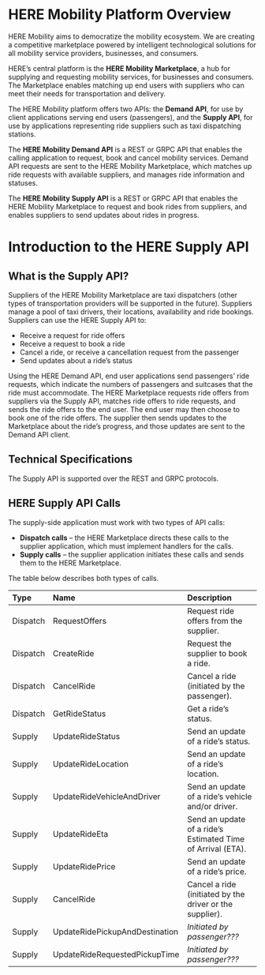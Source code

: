 # HERE Mobility Platform Overview #

HERE Mobility aims to democratize the mobility ecosystem. We are creating a competitive marketplace powered by intelligent technological solutions for all mobility service providers, businesses, and consumers.

HERE’s central platform is the **HERE Mobility Marketplace**, a hub for supplying and requesting mobility services, for businesses and consumers. The Marketplace enables matching up end users with suppliers who can meet their needs for transportation and delivery.

The HERE Mobility platform offers two APIs: the **Demand API**, for use by client applications serving end users (passengers), and the **Supply API**, for use by applications representing ride suppliers such as taxi dispatching stations.

The **HERE Mobility Demand API** is a REST or GRPC API that enables the calling application to request, book and cancel mobility services. Demand API requests are sent to the HERE Mobility Marketplace, which matches up ride requests with available suppliers, and manages ride information and statuses.

The **HERE Mobility Supply API** is a REST or GRPC API that enables the HERE Mobility Marketplace to request and book rides from suppliers, and enables suppliers to send updates about rides in progress.

# Introduction to the HERE Supply API #	

## What is the Supply API? ##

Suppliers of the HERE Mobility Marketplace are taxi dispatchers (other types of transportation providers will be supported in the future). Suppliers manage a pool of taxi drivers, their locations, availability and ride bookings. Suppliers can use the HERE Supply API to:

- Receive a request for ride offers
- Receive a request to book a ride
- Cancel a ride, or receive a cancellation request from the passenger
- Send updates about a ride’s status

Using the HERE Demand API, end user applications send passengers’ ride requests, which indicate the numbers of passengers and suitcases that the ride must accommodate. The HERE Marketplace requests ride offers from suppliers via the Supply API, matches ride offers to ride requests, and sends the ride offers to the end user. The end user may then choose to book one of the ride offers. The supplier then sends updates to the Marketplace about the ride’s progress, and those updates are sent to the Demand API client.

## Technical Specifications ##

The Supply API is supported over the REST and GRPC protocols.

## HERE Supply API Calls ##

The supply-side application must work with two types of API calls:

- **Dispatch calls** – the HERE Marketplace directs these calls to the supplier application, which must implement handlers for the calls. 
- **Supply calls** – the supplier application initiates these calls and sends them to the HERE Marketplace.

The table below describes both types of calls.

Type	| Name	| Description
:-------|:------|:-------------
Dispatch|	RequestOffers	|Request ride offers from the supplier.
Dispatch|	CreateRide	|Request the supplier to book a ride.
Dispatch|	CancelRide	|Cancel a ride (initiated by the passenger).
Dispatch|	GetRideStatus	|Get a ride’s status.
Supply|	UpdateRideStatus	|Send an update of a ride’s status.
Supply|	UpdateRideLocation	|Send an update of a ride’s location.
Supply|	UpdateRideVehicleAndDriver	|Send an update of a ride’s vehicle and/or driver.
Supply|	UpdateRideEta	|Send an update of a ride’s Estimated Time of Arrival (ETA).
Supply|	UpdateRidePrice	|Send an update of a ride’s price.
Supply|	CancelRide	|Cancel a ride (initiated by the driver or the supplier).
Supply | UpdateRidePickupAndDestination | *Initiated by passenger???*
Supply | UpdateRideRequestedPickupTime | *Initiated by passenger???*